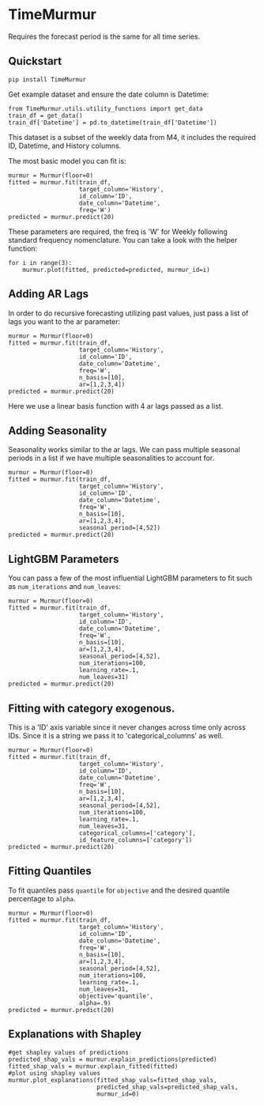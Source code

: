 # TimeMurmur
Requires the forecast period is the same for all time series.
## Quickstart
```
pip install TimeMurmur
```
Get example dataset and ensure the date column is Datetime:
```
from TimeMurmur.utils.utility_functions import get_data
train_df = get_data()
train_df['Datetime'] = pd.to_datetime(train_df['Datetime'])
```
This dataset is a subset of the weekly data from M4, it includes the required ID, Datetime, and History columns.

The most basic model you can fit is:
```
murmur = Murmur(floor=0)
fitted = murmur.fit(train_df,
                    target_column='History',
                    id_column='ID',
                    date_column='Datetime',
                    freq='W')
predicted = murmur.predict(20)
```
These parameters are required, the freq is 'W' for Weekly following standard frequency nomenclature.
You can take a look with the helper function:
```
for i in range(3):
    murmur.plot(fitted, predicted=predicted, murmur_id=i)
```
## Adding AR Lags
In order to do recursive forecasting utilizing past values, just pass a list of lags you want to the ar parameter:
```
murmur = Murmur(floor=0)
fitted = murmur.fit(train_df,
                    target_column='History',
                    id_column='ID',
                    date_column='Datetime',
                    freq='W',
                    n_basis=[10],
                    ar=[1,2,3,4])
predicted = murmur.predict(20)
```
Here we use a linear basis function with 4 ar lags passed as a list.
## Adding Seasonality
Seasonality works similar to the ar lags. We can pass multiple seasonal periods in a list if we have multiple seasonalities to account for.
```
murmur = Murmur(floor=0)
fitted = murmur.fit(train_df,
                    target_column='History',
                    id_column='ID',
                    date_column='Datetime',
                    freq='W',
                    n_basis=[10],
                    ar=[1,2,3,4],
                    seasonal_period=[4,52])
predicted = murmur.predict(20)
```
## LightGBM Parameters
You can pass a few of the most influential LightGBM parameters to fit such as `num_iterations` and `num_leaves`:
```
murmur = Murmur(floor=0)
fitted = murmur.fit(train_df,
                    target_column='History',
                    id_column='ID',
                    date_column='Datetime',
                    freq='W',
                    n_basis=[10],
                    ar=[1,2,3,4],
                    seasonal_period=[4,52],
                    num_iterations=100,
                    learning_rate=.1,
                    num_leaves=31)
predicted = murmur.predict(20)
```
## Fitting with category exogenous.
This is a 'ID' axis variable since it never changes across time only across IDs. Since it is a string we pass it to 'categorical_columns' as well.
```
murmur = Murmur(floor=0)
fitted = murmur.fit(train_df,
                    target_column='History',
                    id_column='ID',
                    date_column='Datetime',
                    freq='W',
                    n_basis=[10],
                    ar=[1,2,3,4],
                    seasonal_period=[4,52],
                    num_iterations=100,
                    learning_rate=.1,
                    num_leaves=31,
                    categorical_columns=['category'],
                    id_feature_columns=['category'])
predicted = murmur.predict(20)
```
## Fitting Quantiles
To fit quantiles pass `quantile` for `objective` and the desired quantile percentage to `alpha`.
```
murmur = Murmur(floor=0)
fitted = murmur.fit(train_df,
                    target_column='History',
                    id_column='ID',
                    date_column='Datetime',
                    freq='W',
                    n_basis=[10],
                    ar=[1,2,3,4],
                    seasonal_period=[4,52],
                    num_iterations=100,
                    learning_rate=.1,
                    num_leaves=31,
                    objective='quantile',
                    alpha=.9)
predicted = murmur.predict(20)
```

## Explanations with Shapley

```
#get shapley values of predictions
predicted_shap_vals = murmur.explain_predictions(predicted)
fitted_shap_vals = murmur.explain_fitted(fitted)
#plot using shapley values
murmur.plot_explanations(fitted_shap_vals=fitted_shap_vals,
                         predicted_shap_vals=predicted_shap_vals,
                         murmur_id=0)
```

